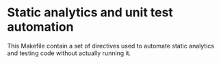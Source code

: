 Static analytics and unit test automation
=========================================

This Makefile contain a set of directives used to automate static analytics and testing code without actually running it.

